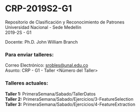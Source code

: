 # CRP-2019S2-G1

Repositorio de Clasificación y Reconocimiento de Patrones  
Universidad Nacional - Sede Medellin  
2019-2S - G1

Docente: Ph.D. John William Branch

### Para enviar talleres:  

Correo Electrónico: srobles@unal.edu.co  
Asunto: CRP - G1 - Taller <Número del Taller>  

### Talleres actuales:  
**Taller 1:** PrimeraSemana/Sabado/TallerDatos  
**Taller 2:** PrimeraSemana/Sabado/Ejercicios/3-FeatureSelection  
**Taller 3:** PrimeraSemana/Sabado/Ejercicios/4-FeatureExtraction  
